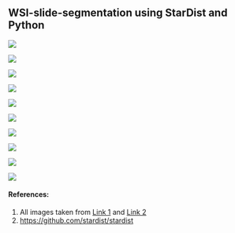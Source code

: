## WSI-slide-segmentation using StarDist and Python

![](https://github.com/ajinkya-kulkarni/WSI-slide-segmentation/blob/main/Test_Files/1_result.png)

![](https://github.com/ajinkya-kulkarni/WSI-slide-segmentation/blob/main/Test_Files/5_result.png)

![](https://github.com/ajinkya-kulkarni/WSI-slide-segmentation/blob/main/Test_Files/8_result.png)

![](https://github.com/ajinkya-kulkarni/WSI-slide-segmentation/blob/main/Test_Files/9_result.png)

![](https://github.com/ajinkya-kulkarni/WSI-slide-segmentation/blob/main/Test_Files/10_result.png)

![](https://github.com/ajinkya-kulkarni/WSI-slide-segmentation/blob/main/Test_Files/15_result.png)

![](https://github.com/ajinkya-kulkarni/WSI-slide-segmentation/blob/main/Test_Files/18_result.png)

![](https://github.com/ajinkya-kulkarni/WSI-slide-segmentation/blob/main/Test_Files/23_result.png)

![](https://github.com/ajinkya-kulkarni/WSI-slide-segmentation/blob/main/Test_Files/25_result.png)

![](https://github.com/ajinkya-kulkarni/WSI-slide-segmentation/blob/main/Test_Files/28_result.png)

#### References:

1. All images taken from [Link 1](https://twitter.com/JMGardnerMD) and [Link 2](https://twitter.com/kiko4docs)
2. https://github.com/stardist/stardist
